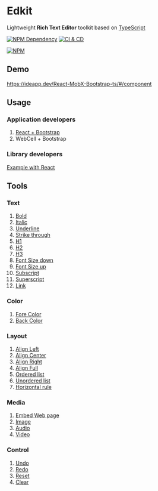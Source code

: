 # Edkit

Lightweight **Rich Text Editor** toolkit based on [TypeScript][1]

[![NPM Dependency](https://david-dm.org/idea2app/Edkit.svg)][2]
[![CI & CD](https://github.com/idea2app/Edkit/workflows/CI%20&%20CD/badge.svg)][3]

[![NPM](https://nodei.co/npm/edkit.png?downloads=true&downloadRank=true&stars=true)][4]

## Demo

https://ideapp.dev/React-MobX-Bootstrap-ts/#/component

## Usage

### Application developers

1. [React + Bootstrap](https://github.com/idea2app/Edkit/tree/master/React/)
2. WebCell + Bootstrap

### Library developers

[Example with React](https://github.com/idea2app/Edkit/tree/master/React/source/)

## Tools

### Text

1. [Bold](https://ideapp.dev/Edkit/classes/tools_text.boldtool.html)
2. [Italic](https://ideapp.dev/Edkit/classes/tools_text.italictool.html)
3. [Underline](https://ideapp.dev/Edkit/classes/tools_text.underlinetool.html)
4. [Strike through](https://ideapp.dev/React-Bootstrap-editor/classes/tools_text.strikethroughtool.html)
5. [H1](https://ideapp.dev/React-Bootstrap-editor/classes/tools_text.h1tool.html)
6. [H2](https://ideapp.dev/React-Bootstrap-editor/classes/tools_text.h2tool.html)
7. [H3](https://ideapp.dev/React-Bootstrap-editor/classes/tools_text.h3tool.html)
8. [Font Size down](https://ideapp.dev/React-Bootstrap-editor/classes/tools_text.fontsizedowntool.html)
9. [Font Size up](https://ideapp.dev/React-Bootstrap-editor/classes/tools_text.fontsizeuptool.html)
10. [Subscript](https://ideapp.dev/React-Bootstrap-editor/classes/tools_text.subscripttool.html)
11. [Superscript](https://ideapp.dev/React-Bootstrap-editor/classes/tools_text.superscripttool.html)
12. [Link](https://ideapp.dev/React-Bootstrap-editor/classes/tools_text.linktool.html)

### Color

1. [Fore Color](https://ideapp.dev/React-Bootstrap-editor/classes/tools_color.forecolortool.html)
2. [Back Color](https://ideapp.dev/React-Bootstrap-editor/classes/tools_color.backcolortool.html)

### Layout

1. [Align Left](https://ideapp.dev/React-Bootstrap-editor/classes/tools_layout.alignlefttool.html)
2. [Align Center](https://ideapp.dev/React-Bootstrap-editor/classes/tools_layout.aligncentertool.html)
3. [Align Right](https://ideapp.dev/React-Bootstrap-editor/classes/tools_layout.alignrighttool.html)
4. [Align Full](https://ideapp.dev/React-Bootstrap-editor/classes/tools_layout.alignfulltool.html)
5. [Ordered list](https://ideapp.dev/React-Bootstrap-editor/classes/tools_layout.orderedlisttool.html)
6. [Unordered list](https://ideapp.dev/React-Bootstrap-editor/classes/tools_layout.unorderedlisttool.html)
7. [Horizontal rule](https://ideapp.dev/React-Bootstrap-editor/classes/tools_layout.horizontalruletool.html)

### Media

1. [Embed Web page](https://ideapp.dev/React-Bootstrap-editor/classes/tools_media.iframetool.html)
2. [Image](https://ideapp.dev/React-Bootstrap-editor/classes/tools_media.imagetool.html)
3. [Audio](https://ideapp.dev/React-Bootstrap-editor/classes/tools_media.audiotool.html)
4. [Video](https://ideapp.dev/React-Bootstrap-editor/classes/tools_media.videotool.html)

### Control

1. [Undo](https://ideapp.dev/React-Bootstrap-editor/classes/tools_control.undotool.html)
2. [Redo](https://ideapp.dev/React-Bootstrap-editor/classes/tools_control.redotool.html)
3. [Reset](https://ideapp.dev/React-Bootstrap-editor/classes/tools_control.resettool.html)
4. [Clear](https://ideapp.dev/React-Bootstrap-editor/classes/tools_control.cleartool.html)

[1]: https://www.typescriptlang.org/
[2]: https://david-dm.org/idea2app/Edkit
[3]: https://github.com/idea2app/Edkit/actions
[4]: https://nodei.co/npm/edkit/
